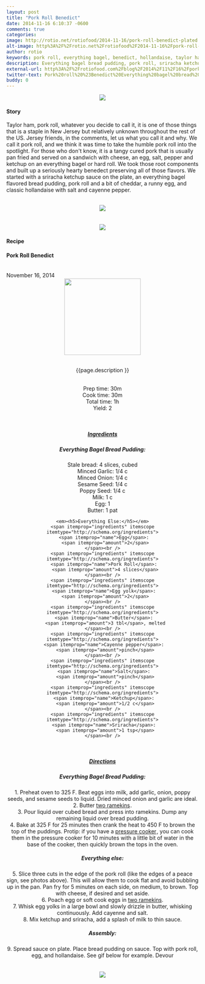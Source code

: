 ```yaml
---
layout: post
title: "Pork Roll Benedict"
date: 2014-11-16 6:10:37 -0600
comments: true
categories: 
image: http://rotio.net/rotiofood/2014-11-16/pork-roll-benedict-plated.jpg
alt-image: http%3A%2F%2Frotio.net%2Frotiofood%2F2014-11-16%2Fpork-roll-benedict-plated.jpg
author: rotio
keywords: pork roll, everything bagel, benedict, hollandaise, taylor ham
description: Everything bagel bread pudding, pork roll, sriracha ketchup, runny egg, and hollandaise
external-url: http%3A%2F%2Frotiofood.com%2Fblog%2F2014%2F11%2F16%2Fpork-roll-benedict%2F
twitter-text: Pork%20roll%20%23Benedict%20Everything%20bagel%20bread%20pudding%2C%20%23porkroll%2C%20%23sriracha%20ketchup%2C%20runny%20egg%2C%20and%20%23hollandaise%20
buddy: 0
---
```

<!-- more -->
<center><img src="http://rotio.net/rotiofood/2014-11-16/pork-roll-benedict-plated.jpg" /></center>
<a href="https://plus.google.com/107103100819027957630?rel=author" style="display:none">{{page.author }}</a>

<h4>Story</b> </h4>
 <div>
	<p>
	  Taylor ham, pork roll, whatever you decide to call it, it is one of those things that is a staple in New Jersey but relatively unknown throughout the rest of the US. Jersey friends, in the comments, let us what you call it and why. We call it pork roll, and we think it was time to take the humble pork roll into the spotlight. For those who don't know, it is a tangy cured pork that is usually pan fried and served on a sandwich with cheese, an egg, salt, pepper and ketchup on an everything bagel or hard roll. We took those root components and built up a seriously hearty benedect preserving all of those flavors. We started with a sriracha ketchup sauce on the plate, an everything bagel flavored bread pudding, pork roll and a bit of cheddar, a runny egg, and classic hollandaise with salt and cayenne pepper. 
	  <br/><br/><center><img itemprop="image" src="http://rotio.net/rotiofood/2014-11-16/pork-roll-benedict.gif" /></center>
	  <br/><br/><center><img itemprop="image" src="http://rotio.net/rotiofood/2014-11-16/pork-roll-benedict-plated-tight.jpg" /></center>
	</p> 
</div>
<h4>Recipe</b> </h4> 
  <div itemscope itemtype="http://schema.org/Recipe" >
  <h4 itemprop="name">Pork Roll Benedict</h4>
  
  <br />
    November 16, 2014
<center>
  <img itemprop="image" width="200px"  src="http://rotio.net/rotiofood/2014-11-16/pork-roll-benedict-plated-tight.jpg" />
  
  <br /><span itemprop="description">{{page.description }}</span><br />

  <br />Prep time: <time datetime="PT0H30M" itemprop="prepTime">30m</time>
  <br />Cook time: <time datetime="PT0H30M" itemprop="cookTime">30m</time> 
  <br />Total time: <time datetime="PT1H0M" itemprop="totalTime">1h</time>
  <br />Yield: <span itemprop="recipeYield">2</span>
  
  <br/>
 <u><h5>Ingredients</h5></u>
 <em><h5>Everything Bagel Bread Pudding:</h5></em>
	<span itemprop="ingredients" itemscope itemtype="http://schema.org/ingredients">
	  <span itemprop="name">Stale bread</span>: 
	  <span itemprop="amount">4 slices</span>, cubed
	</span><br />
	<span itemprop="ingredients" itemscope itemtype="http://schema.org/ingredients">
	  <span itemprop="name">Minced Garlic</span>: 
	  <span itemprop="amount">1/4 c</span>
	</span><br />
	<span itemprop="ingredients" itemscope itemtype="http://schema.org/ingredients">
	  <span itemprop="name">Minced Onion</span>: 
	  <span itemprop="amount">1/4 c</span>
	</span><br />
	<span itemprop="ingredients" itemscope itemtype="http://schema.org/ingredients">
	  <span itemprop="name">Sesame Seed</span>: 
	  <span itemprop="amount">1/4 c</span>
	</span><br />
	<span itemprop="ingredients" itemscope itemtype="http://schema.org/ingredients">
	  <span itemprop="name">Poppy Seed</span>: 
	  <span itemprop="amount">1/4 c</span>
	</span><br />
	<span itemprop="ingredients" itemscope itemtype="http://schema.org/ingredients">
	  <span itemprop="name">Milk</span>: 
	  <span itemprop="amount">1 c</span>
	</span><br />
	<span itemprop="ingredients" itemscope itemtype="http://schema.org/ingredients">
	  <span itemprop="name">Egg</span>: 
	  <span itemprop="amount">1</span>
	</span><br />
	<span itemprop="ingredients" itemscope itemtype="http://schema.org/ingredients">
	  <span itemprop="name">Butter</span>: 
	  <span itemprop="amount">1 pat</span>
	</span><br />
	
	<em><h5>Everything Else:</h5></em>
	<span itemprop="ingredients" itemscope itemtype="http://schema.org/ingredients">
	  <span itemprop="name">Egg</span>: 
	  <span itemprop="amount">2</span>
	</span><br />
	<span itemprop="ingredients" itemscope itemtype="http://schema.org/ingredients">
	  <span itemprop="name">Pork Roll</span>: 
	  <span itemprop="amount">4 slices</span>
	</span><br />
	<span itemprop="ingredients" itemscope itemtype="http://schema.org/ingredients">
	  <span itemprop="name">Egg yolk</span>: 
	  <span itemprop="amount">2</span>
	</span><br />
	<span itemprop="ingredients" itemscope itemtype="http://schema.org/ingredients">
	  <span itemprop="name">Butter</span>: 
	  <span itemprop="amount">3 tbl</span>, melted
	</span><br />
	<span itemprop="ingredients" itemscope itemtype="http://schema.org/ingredients">
	  <span itemprop="name">Cayenne pepper</span>: 
	  <span itemprop="amount">pinch</span>
	</span><br />
	<span itemprop="ingredients" itemscope itemtype="http://schema.org/ingredients">
	  <span itemprop="name">Salt</span>: 
	  <span itemprop="amount">pinch</span>
	</span><br />
	<span itemprop="ingredients" itemscope itemtype="http://schema.org/ingredients">
	  <span itemprop="name">Ketchup</span>: 
	  <span itemprop="amount">1/2 c</span>
	</span><br />
	<span itemprop="ingredients" itemscope itemtype="http://schema.org/ingredients">
	  <span itemprop="name">Sriracha</span>: 
	  <span itemprop="amount">1 tsp</span>
	</span><br />
	
	
	
  <br /><u><h5>Directions</h5></u>
  <div itemprop="recipeInstructions">
	<em><h5>Everything Bagel Bread Pudding:</h5></em>
	1. Preheat oven to 325 F. Beat eggs into milk, add garlic, onion, poppy seeds, and sesame seeds to liquid. Dried minced onion and garlic are ideal.<br/>
	2. Butter <a href="http://www.amazon.com/gp/product/B00061N0QO/ref=as_li_tl?ie=UTF8&camp=1789&creative=9325&creativeASIN=B00061N0QO&linkCode=as2&tag=rotiofood-20&linkId=BEXDBRKALY23MKNA">two ramekins</a><img src="http://ir-na.amazon-adsystem.com/e/ir?t=rotiofood-20&l=as2&o=1&a=B00061N0QO" width="1" height="1" border="0" alt="" style="border:none !important; margin:0px !important;" />.<br/>
	3. Pour liquid over cubed bread and press into ramekins. Dump any remaining liquid over bread pudding.<br/>
	4. Bake at 325 F for 25 minutes then crank the heat to 450 F to brown the top of the puddings. Protip: if you have a <a href="http://www.amazon.com/gp/product/B000MPA044/ref=as_li_tl?ie=UTF8&camp=1789&creative=9325&creativeASIN=B000MPA044&linkCode=as2&tag=rotiofood-20&linkId=MW2KE57C6R7MPWKU">pressure cooker</a><img src="http://ir-na.amazon-adsystem.com/e/ir?t=rotiofood-20&l=as2&o=1&a=B000MPA044" width="1" height="1" border="0" alt="" style="border:none !important; margin:0px !important;" />, you can cook them in the pressure cooker for 10 minutes with a little bit of water in the base of the cooker, then quickly brown the tops in the oven.
    <em><h5>Everything else:</h5></em>
	5. Slice three cuts in the edge of the pork roll (like the edges of a peace sign, see photos above). This will allow them to cook flat and avoid bubbling up in the pan. Pan fry for 5 minutes on each side, on medium, to brown. Top with cheese, if desired and set aside.<br/>
	6. Poach egg or soft cook eggs in <a href="http://www.amazon.com/gp/product/B00061N0QO/ref=as_li_tl?ie=UTF8&camp=1789&creative=9325&creativeASIN=B00061N0QO&linkCode=as2&tag=rotiofood-20&linkId=BEXDBRKALY23MKNA">two ramekins</a>.<br/>
	7. Whisk egg yolks in a large bowl and slowly drizzle in butter, whisking continuously. Add cayenne and salt.<br/>
	8. Mix ketchup and sriracha, add a splash of milk to thin sauce.<br/>
	<em><h5>Assembly:</h5></em>
    9. Spread sauce on plate. Place bread pudding on sauce. Top with pork roll, egg, and hollandaise. See gif below for example. Devour<br/>
	<br/><br/><center><img itemprop="image" src="http://rotio.net/rotiofood/2014-11-16/pork-roll-benedict.gif" /></center>
	<br/> 
	<br />
	</div>

</div>